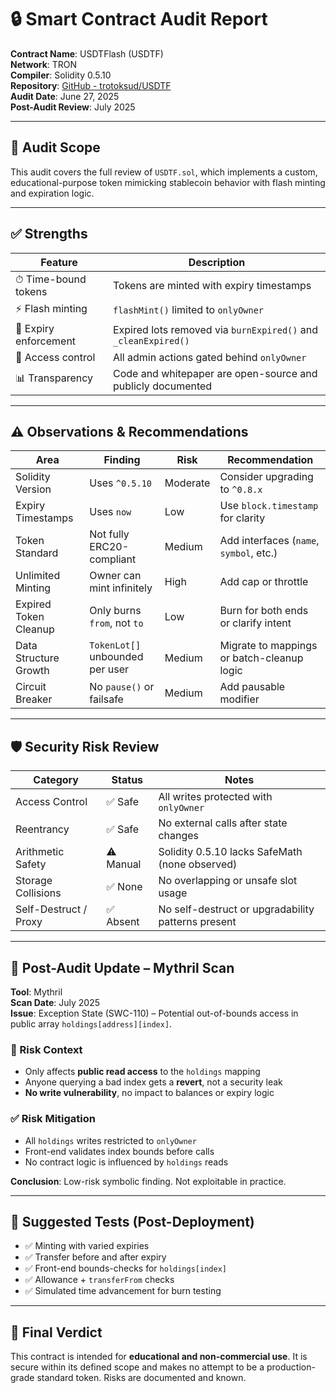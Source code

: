 # 🔒 Smart Contract Audit Report

**Contract Name**: USDTFlash (USDTF)  
**Network**: TRON  
**Compiler**: Solidity 0.5.10  
**Repository**: [GitHub - trotoksud/USDTF](https://github.com/trotoksud/USDTF)  
**Audit Date**: June 27, 2025  
**Post-Audit Review**: July 2025

---

## 🔎 Audit Scope

This audit covers the full review of `USDTF.sol`, which implements a custom, educational-purpose token mimicking stablecoin behavior with flash minting and expiration logic.

---

## ✅ Strengths

| Feature                 | Description                                                                 |
|------------------------|-----------------------------------------------------------------------------|
| ⏱ Time-bound tokens    | Tokens are minted with expiry timestamps                                    |
| ⚡ Flash minting        | `flashMint()` limited to `onlyOwner`                                        |
| 🧹 Expiry enforcement   | Expired lots removed via `burnExpired()` and `_cleanExpired()`              |
| 🔐 Access control       | All admin actions gated behind `onlyOwner`                                  |
| 📊 Transparency         | Code and whitepaper are open-source and publicly documented                 |

---

## ⚠️ Observations & Recommendations

| Area                     | Finding                                 | Risk     | Recommendation                                  |
|--------------------------|------------------------------------------|----------|--------------------------------------------------|
| Solidity Version         | Uses `^0.5.10`                           | Moderate | Consider upgrading to `^0.8.x`                   |
| Expiry Timestamps        | Uses `now`                               | Low      | Use `block.timestamp` for clarity                |
| Token Standard           | Not fully ERC20-compliant                | Medium   | Add interfaces (`name`, `symbol`, etc.)          |
| Unlimited Minting        | Owner can mint infinitely                | High     | Add cap or throttle                              |
| Expired Token Cleanup    | Only burns `from`, not `to`              | Low      | Burn for both ends or clarify intent             |
| Data Structure Growth    | `TokenLot[]` unbounded per user          | Medium   | Migrate to mappings or batch-cleanup logic       |
| Circuit Breaker          | No `pause()` or failsafe                 | Medium   | Add pausable modifier                            |

---

## 🛡️ Security Risk Review

| Category              | Status   | Notes                                                |
|-----------------------|----------|------------------------------------------------------|
| Access Control        | ✅ Safe  | All writes protected with `onlyOwner`                |
| Reentrancy            | ✅ Safe  | No external calls after state changes                |
| Arithmetic Safety     | ⚠️ Manual | Solidity 0.5.10 lacks SafeMath (none observed)       |
| Storage Collisions    | ✅ None  | No overlapping or unsafe slot usage                  |
| Self-Destruct / Proxy | ✅ Absent| No self-destruct or upgradability patterns present   |

---

## 📌 Post-Audit Update – Mythril Scan

**Tool**: Mythril  
**Scan Date**: July 2025  
**Issue**: Exception State (SWC-110) – Potential out-of-bounds access in public array `holdings[address][index]`.

### 🧠 Risk Context
- Only affects **public read access** to the `holdings` mapping
- Anyone querying a bad index gets a **revert**, not a security leak
- **No write vulnerability**, no impact to balances or expiry logic

### ✅ Risk Mitigation
- All `holdings` writes restricted to `onlyOwner`
- Front-end validates index bounds before calls
- No contract logic is influenced by `holdings` reads

**Conclusion**: Low-risk symbolic finding. Not exploitable in practice.

---

## 🧪 Suggested Tests (Post-Deployment)

- ✅ Minting with varied expiries
- ✅ Transfer before and after expiry
- ✅ Front-end bounds-checks for `holdings[index]`
- ✅ Allowance + `transferFrom` checks
- ✅ Simulated time advancement for burn testing

---

## 🧾 Final Verdict

This contract is intended for **educational and non-commercial use**. It is secure within its defined scope and makes no attempt to be a production-grade standard token. Risks are documented and known.

